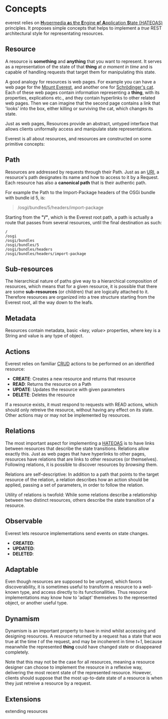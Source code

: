 
# Concepts

everest relies on [**H**ypermedia **a**s **t**he **E**ngine **o**f **A**pplication **S**tate (HATEOAS)][1] principles. It proposes simple concepts that helps to implement a *true* REST architectural style for representating resources.

## Resource

A resource is **something** and **anything** that you want to represent. It serves as a representation of the state of that **thing** at *a moment in time* and is capable of handling requests that target them for manipulating this state. 

A good analogy for resources is web pages. For example you can have a web page for the [Mount Everest][3], and another one for [Schrödinger's cat][4]. Each of these web pages contain information representing a **thing**, with its properties, explications etc., and they contain hyperlinks to other related web pages. Then we can imagine that the second page contains a link that 'looks' into the box, either killing or surviving the cat, which changes its state. 

Just as web pages, Resources provide an abstract, untyped interface that allows clients uniformally access and manipulate state representations.

Everest is all about resources, and resources are constructed on some primitive concepts:

## Path

Resources are addressed by requests through their Path. Just as an [URI][2], a resource's path designates its name and how to access to it by a Request. Each resource has also a **canonical path** that is their authentic path. 

For example the Path to the Import-Package headers of the OSGi bundle with bundle id 5, is:

> /osgi/bundles/5/headers/import-package

Starting from the **"/"**, which is the Everest root path, a path is actually a route that passes from several resources, until the final destination as such:

```
/
/osgi
/osgi/bundles
/osgi/bundles/5
/osgi/bundles/headers
/osgi/bundles/headers/import-package
```

## Sub-resources

The  hierarchical nature of paths give way to a hierarchical composition of resources, which means that for a given resource, it is possible that there are some **sub-resources** (or children) that are logically attached to it. Therefore resources are organized into a tree structure starting from the Everest root, all the way down to the leafs.

## Metadata

Resources contain metadata, basic *\<key, value\>* properties, where key is a String and value is any type of object.

## Actions

Everest relies on familiar [CRUD][5] actions to be performed on an identified resource:

* **CREATE**: Creates a new resource and returns that resource
* **READ**: Returns the resource on a Path
* **UPDATE**: Updates the resource with given parameters 
* **DELETE**: Deletes the resource 

If a resource exists, it must respond to requests with READ actions, which should only retreive the resource, without having any effect on its state. Other actions may or may not be implemented by resources. 

## Relations

The most important aspect for implementing a [HATEOAS][1] is to have links between resources that describe the state transitions. Relations allow exactly this. Just as web pages that have hyperlinks to other pages, resources have relations that are links to other resources (or themselves). Following relations, it is possible to discover resources by *browsing* them.

Relations are self-descriptive: In addition to a path that points to the target resource of the relation, a relation describes how an action should be applied, passing a set of parameters, in order to follow the relation.

Utility of relations is twofold: While some relations describe a relationship between two distinct resources, others describe the state transition of a resource. 

## Observable

Everest lets resource implementations send events on state changes. 

* **CREATED**:
* **UPDATED**:
* **DELETED**:

## Adaptable

Even though resources are supposed to be untyped, which favors discoverability, it is sometimes useful to transform a resource to a well-known type, and access directly to its functionallities. Thus resource implementations may know how to 'adapt' themselves to the represented object, or another useful type.

## Dynamism

Dynamism is an important property to have in mind whilst accessing and designing resources. A resource returned by a request has a state that *was* true at the time *t* of the request, and may be incoherent in time *t+1*, because meanwhile the represented **thing** could have changed state or disappeared completely.

Note that this may not be the case for all resources, meaning a resource designer can choose to implement the resource in a reflexive way, delivering the most recent state of the represented resource. However, clients should suppose that the most up-to-date state of a resource is when they just retreive a resource by a request.

## Extensions

extending resources


[1]:	http://en.wikipedia.org/wiki/HATEOAS "HATEOAS"
[2]:	http://en.wikipedia.org/wiki/Uniform_resource_identifier "Uniform Resource Identifier"
[3]:	http://en.wikipedia.org/wiki/Mount_Everest "Mount Everest"
[4]:	http://en.wikipedia.org/wiki/Schr%C3%B6dinger%27s_cat "Schrödinger's Cat"
[5]:	http://en.wikipedia.org/wiki/Create,_read,_update_and_delete "CRUD"

